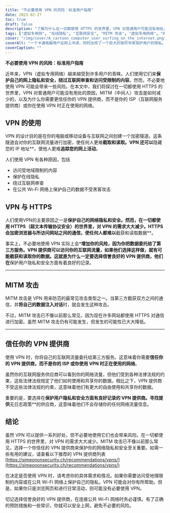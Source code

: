 ```yaml
---
title: "不必要使用 VPN 的风险：标准用户指南"
date: 2023-02-27
toc: true
draft: false
description: "了解为什么在一切都使用 HTTPS 的世界里，VPN 对普通用户可能没有用处，以及如何信任你的 VPN 提供商。"
tags: ["虚拟专用网", "在线隐私", "互联网安全", "MITM 攻击", "虚拟专用网络", "网络安全", "在线安全", "加密", "HTTPS", "数据保护", "第三方服务", "隐私风险", "ISP", "受地域限制的内容", "互联网审查", "公共 Wi-Fi", "数据隐私", "在线保护", "网络安全", "VPN 提供商"]
cover: "/img/cover/A_cartoon_computer_user_surfing_on_the_internet.png"
coverAlt: "一个卡通电脑用户在网上冲浪，同时出现了一个巨大的锁符号来保护用户的隐私。"
coverCaption: ""
---
```


**不必要使用 VPN 的风险：标准用户指南**

近年来，VPN（虚拟专用网络）越来越受到许多用户的青睐。人们使用它们来**保护自己的网上隐私和安全，绕过互联网审查和访问受限制的内容**。然而，不必要地使用 VPN 可能会带来一些风险。在本文中，我们将探讨在一切都使用 HTTPS 的世界里，VPN 对普通用户可能没有用处的原因，MITM（中间人）攻击是如何减少的，以及为什么你需要更信任你的 VPN 提供商，而不是你的 ISP（互联网服务提供商）或你在使用 VPN 时正在使用的网络。

## VPN 的使用

VPN 的设计目的是在你的电脑或移动设备与互联网之间创建一个加密隧道。这条隧道会对你的互联网流量进行加密，使任何人更难**截取和读取。VPN 还可以**隐藏您的 IP 地址**，使他人更难**追踪您的网上活动**。

人们使用 VPN 有各种原因，包括

- 访问受地域限制的内容
- 保护在线隐私
- 绕过互联网审查
- 在公共 Wi-Fi 网络上保护自己的数据不受黑客攻击

## VPN 与 HTTPS

人们使用VPN的主要原因之一是**保护自己的网络隐私和安全。然而，在一切都使用 HTTPS（超文本传输协议安全）的世界里，对 VPN 的需求大大减少。HTTPS 会加密浏览器与所访问网站之间的通信，使任何人都难以**截获和读取数据**。

事实上，不必要地使用 VPN 实际上会***增加你的风险，因为你把数据委托给了第三方服务。VPN 提供商可以访问你的互联网流量，如果他们选择这样做，就有可能截获和读取你的数据。这就是为什么一定要选择信誉良好的 VPN 提供商，他们在**保护用户隐私和安全方面有着良好的记录。

______

## MITM 攻击

MITM 攻击是 VPN 用来防范的最常见攻击类型之一。当第三方截获双方之间的通信，并**将自己的数据注入对话**时，就会发生这种攻击。

不过，MITM 攻击已不像以前那么常见，因为现在许多网站都使用 HTTPS 对通信进行加密。虽然 MITM 攻击仍有可能发生，但发生的可能性已大大降低。

______

## 信任你的 VPN 提供商

使用 VPN 时，你将自己的互联网流量委托给第三方服务。这意味着你需要**信任你的 VPN 提供商，而不是你的 ISP 或你使用 VPN 时正在使用的网络**。

虽然你的互联网服务供应商可以看到你的网络流量，但他们受到各种法律法规的约束，这些法律法规规定了他们如何使用和共享你的数据。相比之下，VPN 提供商不受这些法律法规的约束，这意味着他们有更大的自由使用和共享你的数据。

重要的是，要选择在**保护用户隐私和安全方面有良好记录的 VPN 提供商。寻找提供**无日志政策**的供应商，这意味着他们不会存储你的任何网络流量信息。

## 结论

虽然 VPN 可以提供一系列好处，但不必要地使用它们也会带来风险。在一切都使用 HTTPS 的世界里，对 VPN 的需求大大减少。MITM 攻击已不像以前那么常见，选择一个你信任的 VPN 提供商来保护你的网络隐私和安全至关重要。如需一些有用的建议，请查看以下推荐的 VPN 提供商列表 [https://simeononsecurity.ch/recommendations/vpns/](https://simeononsecurity.ch/recommendations/vpns/)

在决定是否使用 VPN 时，请考虑你的具体需求和情况。如果你需要访问受地理限制的内容或在公共 Wi-Fi 网络上保护自己的隐私，VPN 可能会对你有所帮助。但是，如果你只是浏览网页和进行日常活动，则可能没有必要使用 VPN。

切记选择信誉良好的 VPN 提供商，在连接公共 Wi-Fi 网络时务必谨慎。有了正确的预防措施和一些常识，你就可以安全上网，避免不必要的风险。
